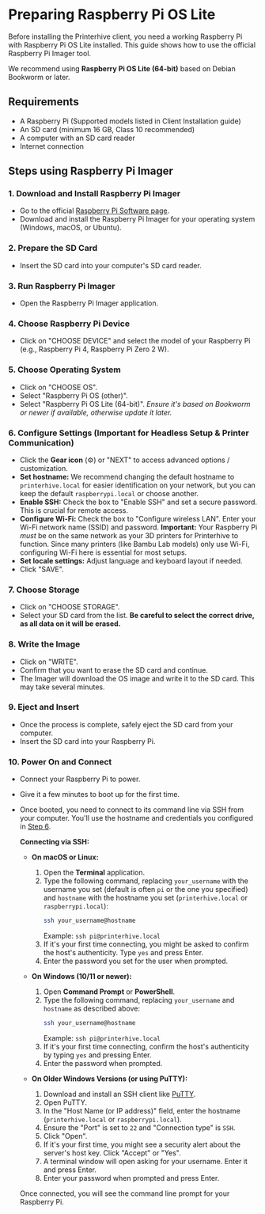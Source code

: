 # Preparing Raspberry Pi OS Lite

Before installing the Printerhive client, you need a working Raspberry Pi with Raspberry Pi OS Lite installed. This guide shows how to use the official Raspberry Pi Imager tool.

We recommend using **Raspberry Pi OS Lite (64-bit)** based on Debian Bookworm or later.

## Requirements

*   A Raspberry Pi (Supported models listed in Client Installation guide)
*   An SD card (minimum 16 GB, Class 10 recommended)
*   A computer with an SD card reader
*   Internet connection

## Steps using Raspberry Pi Imager

### 1. Download and Install Raspberry Pi Imager
*   Go to the official [Raspberry Pi Software page](https://www.raspberrypi.com/software/).
*   Download and install the Raspberry Pi Imager for your operating system (Windows, macOS, or Ubuntu).

### 2. Prepare the SD Card
*   Insert the SD card into your computer's SD card reader.

### 3. Run Raspberry Pi Imager
*   Open the Raspberry Pi Imager application.

### 4. Choose Raspberry Pi Device
*   Click on "CHOOSE DEVICE" and select the model of your Raspberry Pi (e.g., Raspberry Pi 4, Raspberry Pi Zero 2 W).

### 5. Choose Operating System
*   Click on "CHOOSE OS".
*   Select "Raspberry Pi OS (other)".
*   Select "Raspberry Pi OS Lite (64-bit)". *Ensure it's based on Bookworm or newer if available, otherwise update it later.*

### 6. Configure Settings (Important for Headless Setup & Printer Communication)
*   Click the **Gear icon** (⚙️) or "NEXT" to access advanced options / customization.
*   **Set hostname:** We recommend changing the default hostname to `printerhive.local` for easier identification on your network, but you can keep the default `raspberrypi.local` or choose another.
*   **Enable SSH:** Check the box to "Enable SSH" and set a secure password. This is crucial for remote access.
*   **Configure Wi-Fi:** Check the box to "Configure wireless LAN". Enter your Wi-Fi network name (SSID) and password. **Important:** Your Raspberry Pi *must* be on the same network as your 3D printers for Printerhive to function. Since many printers (like Bambu Lab models) only use Wi-Fi, configuring Wi-Fi here is essential for most setups.
*   **Set locale settings:** Adjust language and keyboard layout if needed.
*   Click "SAVE".

### 7. Choose Storage
*   Click on "CHOOSE STORAGE".
*   Select your SD card from the list. **Be careful to select the correct drive, as all data on it will be erased.**

### 8. Write the Image
*   Click on "WRITE".
*   Confirm that you want to erase the SD card and continue.
*   The Imager will download the OS image and write it to the SD card. This may take several minutes.

### 9. Eject and Insert
*   Once the process is complete, safely eject the SD card from your computer.
*   Insert the SD card into your Raspberry Pi.

### 10. Power On and Connect
*   Connect your Raspberry Pi to power.
*   Give it a few minutes to boot up for the first time.
*   Once booted, you need to connect to its command line via SSH from your computer. You'll use the hostname and credentials you configured in [Step 6](#_6-configure-settings-important-for-headless-setup-printer-communication).

    **Connecting via SSH:**

    *   **On macOS or Linux:**
        1.  Open the **Terminal** application.
        2.  Type the following command, replacing `your_username` with the username you set (default is often `pi` or the one you specified) and `hostname` with the hostname you set (`printerhive.local` or `raspberrypi.local`):
            ```bash
            ssh your_username@hostname
            ```
            Example: `ssh pi@printerhive.local`
        3.  If it's your first time connecting, you might be asked to confirm the host's authenticity. Type `yes` and press Enter.
        4.  Enter the password you set for the user when prompted.

    *   **On Windows (10/11 or newer):**
        1.  Open **Command Prompt** or **PowerShell**.
        2.  Type the following command, replacing `your_username` and `hostname` as described above:
            ```bash
            ssh your_username@hostname
            ```
            Example: `ssh pi@printerhive.local`
        3.  If it's your first time connecting, confirm the host's authenticity by typing `yes` and pressing Enter.
        4.  Enter the password when prompted.

    *   **On Older Windows Versions (or using PuTTY):**
        1.  Download and install an SSH client like [PuTTY](https://www.putty.org/).
        2.  Open PuTTY.
        3.  In the "Host Name (or IP address)" field, enter the hostname (`printerhive.local` or `raspberrypi.local`).
        4.  Ensure the "Port" is set to `22` and "Connection type" is `SSH`.
        5.  Click "Open".
        6.  If it's your first time, you might see a security alert about the server's host key. Click "Accept" or "Yes".
        7.  A terminal window will open asking for your username. Enter it and press Enter.
        8.  Enter your password when prompted and press Enter.

    Once connected, you will see the command line prompt for your Raspberry Pi. 